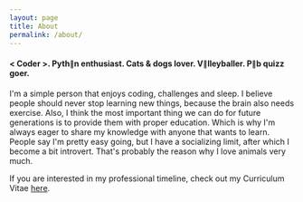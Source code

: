 ```yaml
---
layout: page
title: About
permalink: /about/
---
```


#### < Coder >. Pyth<small>🐍</small>n enthusiast. Cats & dogs lover. V<small>🏐</small>lleyballer. P<small>🍺</small>b quizz goer.


I'm a simple person that enjoys coding, challenges and sleep. I believe people should never stop learning new things, because the brain also needs exercise. Also, I think the most important thing we can do for future generations is to provide them with proper education. Which is why I'm always eager to share my knowledge with anyone that wants to learn. People say I'm pretty easy going, but I have a socializing limit, after which I become a bit introvert. That's probably the reason why I love animals very much.


If you are interested in my professional timeline, check out my Curriculum Vitae <a href="https://drive.google.com/file/d/1Co-DXBPmYdamyiCeAh4tnfX0bVc5IkeE/preview?usp=embed_googleplus"> here</a>.
